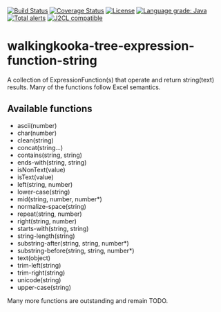 [![Build Status](https://github.com/mP1/walkingkooka-tree-expression-function-string/actions/workflows/build.yaml/badge.svg)](https://github.com/mP1/walkingkooka-tree-expression-function-string/actions/workflows/build.yaml/badge.svg)
[![Coverage Status](https://coveralls.io/repos/github/mP1/walkingkooka-tree-expression-function-string/badge.svg?branch=master)](https://coveralls.io/github/mP1/walkingkooka-tree-expression-function-string?branch=master)
[![License](https://img.shields.io/badge/License-Apache%202.0-blue.svg)](https://opensource.org/licenses/Apache-2.0)
[![Language grade: Java](https://img.shields.io/lgtm/grade/java/g/mP1/walkingkooka-tree-expression-function-string.svg?logo=lgtm&logoWidth=18)](https://lgtm.com/projects/g/mP1/walkingkooka-tree-expression-function-string/context:java)
[![Total alerts](https://img.shields.io/lgtm/alerts/g/mP1/walkingkooka-tree-expression-function-string.svg?logo=lgtm&logoWidth=18)](https://lgtm.com/projects/g/mP1/walkingkooka-tree-expression-function-string/alerts/)
[![J2CL compatible](https://img.shields.io/badge/J2CL-compatible-brightgreen.svg)](https://github.com/mP1/j2cl-central)


# walkingkooka-tree-expression-function-string
A collection of ExpressionFunction(s) that operate and return string(text) results. Many of the functions follow Excel
semantics.



## Available functions

- ascii(number)
- char(number)
- clean(string)
- concat(string...)
- contains(string, string)
- ends-with(string, string)
- isNonText(value)
- isText(value)
- left(string, number)
- lower-case(string)
- mid(string, number, number*)
- normalize-space(string)
- repeat(string, number)
- right(string, number)
- starts-with(string, string)
- string-length(string)
- substring-after(string, string, number*)
- substring-before(string, string, number*)
- text(object)
- trim-left(string)
- trim-right(string)
- unicode(string)
- upper-case(string)

Many more functions are outstanding and remain TODO.

